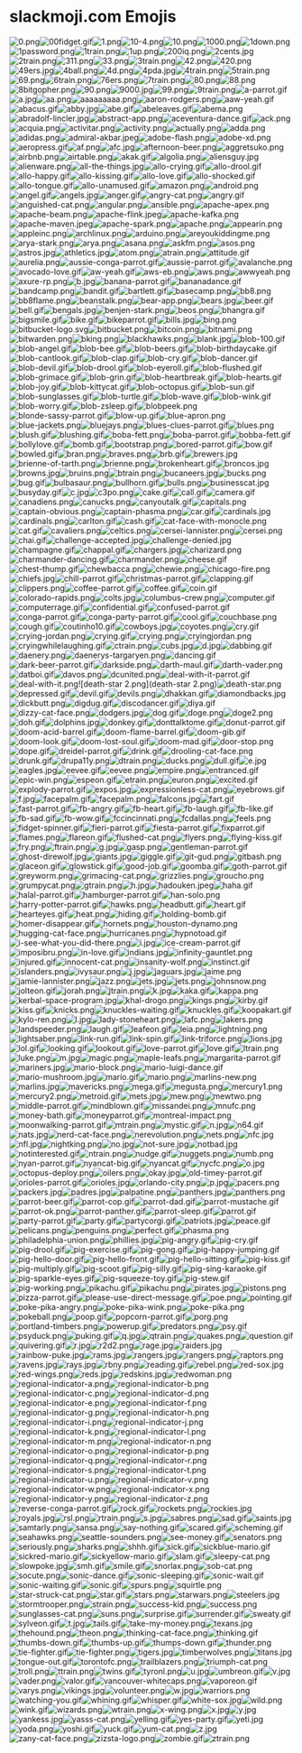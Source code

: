 # slackmoji.com Emojis

![0.png](0.png)![00fidget.gif](00fidget.gif)![1.png](1.png)![10-4.png](10-4.png)![10.png](10.png)![1000.png](1000.png)![1down.png](1down.png)![1password.png](1password.png)![1train.png](1train.png)![1up.png](1up.png)![200iq.png](200iq.png)![2cents.jpg](2cents.jpg)![2train.png](2train.png)![311.png](311.png)![33.png](33.png)![3train.png](3train.png)![42.png](42.png)![420.png](420.png)![49ers.jpg](49ers.jpg)![4ball.png](4ball.png)![4d.png](4d.png)![4pda.jpg](4pda.jpg)![4train.png](4train.png)![5train.png](5train.png)![69.png](69.png)![6train.png](6train.png)![76ers.png](76ers.png)![7train.png](7train.png)![80.png](80.png)![88.png](88.png)![8bitgopher.png](8bitgopher.png)![90.png](90.png)![9000.jpg](9000.jpg)![99.png](99.png)![9train.png](9train.png)![a-parrot.gif](a-parrot.gif)![a.jpg](a.jpg)![aa.png](aa.png)![aaaaaaaaa.png](aaaaaaaaa.png)![aaron-rodgers.png](aaron-rodgers.png)![aaw-yeah.gif](aaw-yeah.gif)![abacus.gif](abacus.gif)![abby.jpg](abby.jpg)![abe.gif](abe.gif)![abeleaves.gif](abeleaves.gif)![abema.png](abema.png)![abradolf-lincler.jpg](abradolf-lincler.jpg)![abstract-app.png](abstract-app.png)![aceventura-dance.gif](aceventura-dance.gif)![ack.png](ack.png)![acquia.png](acquia.png)![activitar.png](activitar.png)![activity.png](activity.png)![actually.png](actually.png)![adda.png](adda.png)![adidas.png](adidas.png)![admiral-akbar.jpeg](admiral-akbar.jpeg)![adobe-flash.png](adobe-flash.png)![adobe-xd.png](adobe-xd.png)![aeropress.gif](aeropress.gif)![af.png](af.png)![afc.jpg](afc.jpg)![afternoon-beer.png](afternoon-beer.png)![aggretsuko.png](aggretsuko.png)![airbnb.png](airbnb.png)![airtable.png](airtable.png)![akak.gif](akak.gif)![algolia.png](algolia.png)![aliensguy.jpg](aliensguy.jpg)![alienware.png](alienware.png)![all-the-things.jpg](all-the-things.jpg)![allo-crying.gif](allo-crying.gif)![allo-drool.gif](allo-drool.gif)![allo-happy.gif](allo-happy.gif)![allo-kissing.gif](allo-kissing.gif)![allo-love.gif](allo-love.gif)![allo-shocked.gif](allo-shocked.gif)![allo-tongue.gif](allo-tongue.gif)![allo-unamused.gif](allo-unamused.gif)![amazon.png](amazon.png)![android.png](android.png)![angel.gif](angel.gif)![angels.jpg](angels.jpg)![anger.gif](anger.gif)![angry-cat.png](angry-cat.png)![angry.gif](angry.gif)![anguished-cat.png](anguished-cat.png)![angular.png](angular.png)![ansible.png](ansible.png)![apache-apex.png](apache-apex.png)![apache-beam.png](apache-beam.png)![apache-flink.jpeg](apache-flink.jpeg)![apache-kafka.png](apache-kafka.png)![apache-maven.jpeg](apache-maven.jpeg)![apache-spark.png](apache-spark.png)![apache.png](apache.png)![appearin.png](appearin.png)![appleinc.png](appleinc.png)![archlinux.png](archlinux.png)![arduino.png](arduino.png)![areyoukiddingme.png](areyoukiddingme.png)![arya-stark.png](arya-stark.png)![arya.png](arya.png)![asana.png](asana.png)![askfm.png](askfm.png)![asos.png](asos.png)![astros.jpg](astros.jpg)![athletics.jpg](athletics.jpg)![atom.png](atom.png)![atrain.png](atrain.png)![attitude.gif](attitude.gif)![aurelia.png](aurelia.png)![aussie-conga-parrot.gif](aussie-conga-parrot.gif)![aussie-parrot.gif](aussie-parrot.gif)![avalanche.png](avalanche.png)![avocado-love.gif](avocado-love.gif)![aw-yeah.gif](aw-yeah.gif)![aws-eb.png](aws-eb.png)![aws.png](aws.png)![awwyeah.png](awwyeah.png)![axure-rp.png](axure-rp.png)![b.jpg](b.jpg)![banana-parrot.gif](banana-parrot.gif)![bananadance.gif](bananadance.gif)![bandcamp.png](bandcamp.png)![bandit.gif](bandit.gif)![bartlett.gif](bartlett.gif)![basecamp.png](basecamp.png)![bb8.png](bb8.png)![bb8flame.png](bb8flame.png)![beanstalk.png](beanstalk.png)![bear-app.png](bear-app.png)![bears.jpg](bears.jpg)![beer.gif](beer.gif)![bell.gif](bell.gif)![bengals.jpg](bengals.jpg)![benjen-stark.png](benjen-stark.png)![beos.png](beos.png)![bhangra.gif](bhangra.gif)![bigsmile.gif](bigsmile.gif)![bike.gif](bike.gif)![bikeparrot.gif](bikeparrot.gif)![bills.jpg](bills.jpg)![bing.png](bing.png)![bitbucket-logo.svg](bitbucket-logo.svg)![bitbucket.png](bitbucket.png)![bitcoin.png](bitcoin.png)![bitnami.png](bitnami.png)![bitwarden.png](bitwarden.png)![bking.png](bking.png)![blackhawks.png](blackhawks.png)![blank.jpg](blank.jpg)![blob-100.gif](blob-100.gif)![blob-angel.gif](blob-angel.gif)![blob-bee.gif](blob-bee.gif)![blob-beers.gif](blob-beers.gif)![blob-birthdaycake.gif](blob-birthdaycake.gif)![blob-cantlook.gif](blob-cantlook.gif)![blob-clap.gif](blob-clap.gif)![blob-cry.gif](blob-cry.gif)![blob-dancer.gif](blob-dancer.gif)![blob-devil.gif](blob-devil.gif)![blob-drool.gif](blob-drool.gif)![blob-eyeroll.gif](blob-eyeroll.gif)![blob-flushed.gif](blob-flushed.gif)![blob-grimace.gif](blob-grimace.gif)![blob-grin.gif](blob-grin.gif)![blob-heartbreak.gif](blob-heartbreak.gif)![blob-hearts.gif](blob-hearts.gif)![blob-joy.gif](blob-joy.gif)![blob-kittycat.gif](blob-kittycat.gif)![blob-octopus.gif](blob-octopus.gif)![blob-sun.gif](blob-sun.gif)![blob-sunglasses.gif](blob-sunglasses.gif)![blob-turtle.gif](blob-turtle.gif)![blob-wave.gif](blob-wave.gif)![blob-wink.gif](blob-wink.gif)![blob-worry.gif](blob-worry.gif)![blob-zsleep.gif](blob-zsleep.gif)![blobpeek.png](blobpeek.png)![blonde-sassy-parrot.gif](blonde-sassy-parrot.gif)![blow-up.gif](blow-up.gif)![blue-apron.png](blue-apron.png)![blue-jackets.png](blue-jackets.png)![bluejays.png](bluejays.png)![blues-clues-parrot.gif](blues-clues-parrot.gif)![blues.png](blues.png)![blush.gif](blush.gif)![blushing.gif](blushing.gif)![boba-fett.png](boba-fett.png)![boba-parrot.gif](boba-parrot.gif)![bobba-fett.gif](bobba-fett.gif)![bollylove.gif](bollylove.gif)![bomb.gif](bomb.gif)![bootstrap.png](bootstrap.png)![bored-parrot.gif](bored-parrot.gif)![bow.gif](bow.gif)![bowled.gif](bowled.gif)![bran.png](bran.png)![braves.png](braves.png)![brb.gif](brb.gif)![brewers.jpg](brewers.jpg)![brienne-of-tarth.png](brienne-of-tarth.png)![brienne.png](brienne.png)![brokenheart.gif](brokenheart.gif)![broncos.jpg](broncos.jpg)![browns.jpg](browns.jpg)![bruins.png](bruins.png)![btrain.png](btrain.png)![bucaneers.jpg](bucaneers.jpg)![bucks.png](bucks.png)![bug.gif](bug.gif)![bulbasaur.png](bulbasaur.png)![bullhorn.gif](bullhorn.gif)![bulls.png](bulls.png)![businesscat.jpg](businesscat.jpg)![busyday.gif](busyday.gif)![c.jpg](c.jpg)![c3po.png](c3po.png)![cake.gif](cake.gif)![call.gif](call.gif)![camera.gif](camera.gif)![canadiens.png](canadiens.png)![canucks.png](canucks.png)![canyoutalk.gif](canyoutalk.gif)![capitals.png](capitals.png)![captain-obvious.png](captain-obvious.png)![captain-phasma.png](captain-phasma.png)![car.gif](car.gif)![cardinals.jpg](cardinals.jpg)![cardinals.png](cardinals.png)![carlton.gif](carlton.gif)![cash.gif](cash.gif)![cat-face-with-monocle.png](cat-face-with-monocle.png)![cat.gif](cat.gif)![cavaliers.png](cavaliers.png)![celtics.png](celtics.png)![cersei-lannister.png](cersei-lannister.png)![cersei.png](cersei.png)![chai.gif](chai.gif)![challenge-accepted.jpg](challenge-accepted.jpg)![challenge-denied.jpg](challenge-denied.jpg)![champagne.gif](champagne.gif)![chappal.gif](chappal.gif)![chargers.jpg](chargers.jpg)![charizard.png](charizard.png)![charmander-dancing.gif](charmander-dancing.gif)![charmander.png](charmander.png)![cheese.gif](cheese.gif)![chest-thump.gif](chest-thump.gif)![chewbacca.png](chewbacca.png)![chewie.png](chewie.png)![chicago-fire.png](chicago-fire.png)![chiefs.jpg](chiefs.jpg)![chill-parrot.gif](chill-parrot.gif)![christmas-parrot.gif](christmas-parrot.gif)![clapping.gif](clapping.gif)![clippers.png](clippers.png)![coffee-parrot.gif](coffee-parrot.gif)![coffee.gif](coffee.gif)![coin.gif](coin.gif)![colorado-rapids.png](colorado-rapids.png)![colts.jpg](colts.jpg)![columbus-crew.png](columbus-crew.png)![computer.gif](computer.gif)![computerrage.gif](computerrage.gif)![confidential.gif](confidential.gif)![confused-parrot.gif](confused-parrot.gif)![conga-parrot.gif](conga-parrot.gif)![conga-party-parrot.gif](conga-party-parrot.gif)![cool.gif](cool.gif)![couchbase.png](couchbase.png)![cough.gif](cough.gif)![coutinho10.gif](coutinho10.gif)![cowboys.jpg](cowboys.jpg)![coyotes.png](coyotes.png)![cry.gif](cry.gif)![crying-jordan.png](crying-jordan.png)![crying.gif](crying.gif)![crying.png](crying.png)![cryingjordan.png](cryingjordan.png)![cryingwhilelaughing.gif](cryingwhilelaughing.gif)![ctrain.png](ctrain.png)![cubs.jpg](cubs.jpg)![d.jpg](d.jpg)![dabbing.gif](dabbing.gif)![daenery.png](daenery.png)![daenerys-targaryen.png](daenerys-targaryen.png)![dancing.gif](dancing.gif)![dark-beer-parrot.gif](dark-beer-parrot.gif)![darkside.png](darkside.png)![darth-maul.gif](darth-maul.gif)![darth-vader.png](darth-vader.png)![datboi.gif](datboi.gif)![davos.png](davos.png)![dcunited.png](dcunited.png)![deal-with-it-parrot.gif](deal-with-it-parrot.gif)![deal-with-it.png](deal-with-it.png)![death-star 2.png](death-star 2.png)![death-star.png](death-star.png)![depressed.gif](depressed.gif)![devil.gif](devil.gif)![devils.png](devils.png)![dhakkan.gif](dhakkan.gif)![diamondbacks.jpg](diamondbacks.jpg)![dickbutt.png](dickbutt.png)![digdug.gif](digdug.gif)![discodancer.gif](discodancer.gif)![diya.gif](diya.gif)![dizzy-cat-face.png](dizzy-cat-face.png)![dodgers.jpg](dodgers.jpg)![dog.gif](dog.gif)![doge.png](doge.png)![doge2.png](doge2.png)![doh.gif](doh.gif)![dolphins.jpg](dolphins.jpg)![donkey.gif](donkey.gif)![donttalktome.gif](donttalktome.gif)![donut-parrot.gif](donut-parrot.gif)![doom-acid-barrel.gif](doom-acid-barrel.gif)![doom-flame-barrel.gif](doom-flame-barrel.gif)![doom-gib.gif](doom-gib.gif)![doom-look.gif](doom-look.gif)![doom-lost-soul.gif](doom-lost-soul.gif)![doom-mad.gif](doom-mad.gif)![door-stop.png](door-stop.png)![dope.gif](dope.gif)![dreidel-parrot.gif](dreidel-parrot.gif)![drink.gif](drink.gif)![drooling-cat-face.png](drooling-cat-face.png)![drunk.gif](drunk.gif)![drupa11y.png](drupa11y.png)![dtrain.png](dtrain.png)![ducks.png](ducks.png)![dull.gif](dull.gif)![e.jpg](e.jpg)![eagles.jpg](eagles.jpg)![eevee.gif](eevee.gif)![eevee.png](eevee.png)![empire.png](empire.png)![entranced.gif](entranced.gif)![epic-win.png](epic-win.png)![espeon.gif](espeon.gif)![etrain.png](etrain.png)![euron.png](euron.png)![excited.gif](excited.gif)![explody-parrot.gif](explody-parrot.gif)![expos.jpg](expos.jpg)![expressionless-cat.png](expressionless-cat.png)![eyebrows.gif](eyebrows.gif)![f.jpg](f.jpg)![facepalm.gif](facepalm.gif)![facepalm.png](facepalm.png)![falcons.jpg](falcons.jpg)![fart.gif](fart.gif)![fast-parrot.gif](fast-parrot.gif)![fb-angry.gif](fb-angry.gif)![fb-heart.gif](fb-heart.gif)![fb-laugh.gif](fb-laugh.gif)![fb-like.gif](fb-like.gif)![fb-sad.gif](fb-sad.gif)![fb-wow.gif](fb-wow.gif)![fccincinnati.png](fccincinnati.png)![fcdallas.png](fcdallas.png)![feels.png](feels.png)![fidget-spinner.gif](fidget-spinner.gif)![fieri-parrot.gif](fieri-parrot.gif)![fiesta-parrot.gif](fiesta-parrot.gif)![fixparrot.gif](fixparrot.gif)![flames.png](flames.png)![flareon.gif](flareon.gif)![flushed-cat.png](flushed-cat.png)![flyers.png](flyers.png)![flying-kiss.gif](flying-kiss.gif)![fry.png](fry.png)![ftrain.png](ftrain.png)![g.jpg](g.jpg)![gasp.png](gasp.png)![gentleman-parrot.gif](gentleman-parrot.gif)![ghost-direwolf.jpg](ghost-direwolf.jpg)![giants.jpg](giants.jpg)![giggle.gif](giggle.gif)![git-gud.png](git-gud.png)![gitbash.png](gitbash.png)![glaceon.gif](glaceon.gif)![glowstick.gif](glowstick.gif)![good-job.gif](good-job.gif)![goomba.gif](goomba.gif)![goth-parrot.gif](goth-parrot.gif)![greyworm.png](greyworm.png)![grimacing-cat.png](grimacing-cat.png)![grizzlies.png](grizzlies.png)![groucho.png](groucho.png)![grumpycat.png](grumpycat.png)![gtrain.png](gtrain.png)![h.jpg](h.jpg)![hadouken.jpeg](hadouken.jpeg)![haha.gif](haha.gif)![halal-parrot.gif](halal-parrot.gif)![hamburger-parrot.gif](hamburger-parrot.gif)![han-solo.png](han-solo.png)![harry-potter-parrot.gif](harry-potter-parrot.gif)![hawks.png](hawks.png)![headbutt.gif](headbutt.gif)![heart.gif](heart.gif)![hearteyes.gif](hearteyes.gif)![heat.png](heat.png)![hiding.gif](hiding.gif)![holding-bomb.gif](holding-bomb.gif)![homer-disappear.gif](homer-disappear.gif)![hornets.png](hornets.png)![houston-dynamo.png](houston-dynamo.png)![hugging-cat-face.png](hugging-cat-face.png)![hurricanes.png](hurricanes.png)![hypnotoad.gif](hypnotoad.gif)![i-see-what-you-did-there.png](i-see-what-you-did-there.png)![i.jpg](i.jpg)![ice-cream-parrot.gif](ice-cream-parrot.gif)![imposibru.png](imposibru.png)![in-love.gif](in-love.gif)![indians.jpg](indians.jpg)![infinity-gauntlet.png](infinity-gauntlet.png)![injured.gif](injured.gif)![innocent-cat.png](innocent-cat.png)![insanity-wolf.png](insanity-wolf.png)![instinct.gif](instinct.gif)![islanders.png](islanders.png)![ivysaur.png](ivysaur.png)![j.jpg](j.jpg)![jaguars.jpg](jaguars.jpg)![jaime.png](jaime.png)![jamie-lannister.png](jamie-lannister.png)![jazz.png](jazz.png)![jets.jpg](jets.jpg)![jets.png](jets.png)![johnsnow.png](johnsnow.png)![jolteon.gif](jolteon.gif)![jorah.png](jorah.png)![jtrain.png](jtrain.png)![k.jpg](k.jpg)![kaka.gif](kaka.gif)![kappa.png](kappa.png)![kerbal-space-program.jpg](kerbal-space-program.jpg)![khal-drogo.png](khal-drogo.png)![kings.png](kings.png)![kirby.gif](kirby.gif)![kiss.gif](kiss.gif)![knicks.png](knicks.png)![knuckles-waiting.gif](knuckles-waiting.gif)![knuckles.gif](knuckles.gif)![koopakart.gif](koopakart.gif)![kylo-ren.png](kylo-ren.png)![l.jpg](l.jpg)![lady-stoneheart.png](lady-stoneheart.png)![lafc.png](lafc.png)![lakers.png](lakers.png)![landspeeder.png](landspeeder.png)![laugh.gif](laugh.gif)![leafeon.gif](leafeon.gif)![leia.png](leia.png)![lightning.png](lightning.png)![lightsaber.png](lightsaber.png)![link-run.gif](link-run.gif)![link-spin.gif](link-spin.gif)![link-triforce.png](link-triforce.png)![lions.jpg](lions.jpg)![lol.gif](lol.gif)![looking.gif](looking.gif)![lookout.gif](lookout.gif)![love-parrot.gif](love-parrot.gif)![love.gif](love.gif)![ltrain.png](ltrain.png)![luke.png](luke.png)![m.jpg](m.jpg)![magic.png](magic.png)![maple-leafs.png](maple-leafs.png)![margarita-parrot.gif](margarita-parrot.gif)![mariners.jpg](mariners.jpg)![mario-block.png](mario-block.png)![mario-luigi-dance.gif](mario-luigi-dance.gif)![mario-mushroom.jpg](mario-mushroom.jpg)![mario.gif](mario.gif)![mario.png](mario.png)![marlins-new.png](marlins-new.png)![marlins.jpg](marlins.jpg)![mavericks.png](mavericks.png)![mega.gif](mega.gif)![megusta.png](megusta.png)![mercury1.png](mercury1.png)![mercury2.png](mercury2.png)![metroid.gif](metroid.gif)![mets.jpg](mets.jpg)![mew.png](mew.png)![mewtwo.png](mewtwo.png)![middle-parrot.gif](middle-parrot.gif)![mindblown.gif](mindblown.gif)![missandei.png](missandei.png)![mnufc.png](mnufc.png)![money-bath.gif](money-bath.gif)![moneyparrot.gif](moneyparrot.gif)![montreal-impact.png](montreal-impact.png)![moonwalking-parrot.gif](moonwalking-parrot.gif)![mtrain.png](mtrain.png)![mystic.gif](mystic.gif)![n.jpg](n.jpg)![n64.gif](n64.gif)![nats.jpg](nats.jpg)![nerd-cat-face.png](nerd-cat-face.png)![nerevolution.png](nerevolution.png)![nets.png](nets.png)![nfc.jpg](nfc.jpg)![nfl.jpg](nfl.jpg)![nightking.png](nightking.png)![no.jpg](no.jpg)![not-sure.jpg](not-sure.jpg)![notbad.jpg](notbad.jpg)![notinterested.gif](notinterested.gif)![ntrain.png](ntrain.png)![nudge.gif](nudge.gif)![nuggets.png](nuggets.png)![numb.png](numb.png)![nyan-parrot.gif](nyan-parrot.gif)![nyancat-big.gif](nyancat-big.gif)![nyancat.gif](nyancat.gif)![nycfc.png](nycfc.png)![o.jpg](o.jpg)![octopus-deploy.png](octopus-deploy.png)![oilers.png](oilers.png)![okay.jpg](okay.jpg)![old-timey-parrot.gif](old-timey-parrot.gif)![orioles-parrot.gif](orioles-parrot.gif)![orioles.jpg](orioles.jpg)![orlando-city.png](orlando-city.png)![p.jpg](p.jpg)![pacers.png](pacers.png)![packers.jpg](packers.jpg)![padres.jpg](padres.jpg)![palpatine.png](palpatine.png)![panthers.jpg](panthers.jpg)![panthers.png](panthers.png)![parrot-beer.gif](parrot-beer.gif)![parrot-cop.gif](parrot-cop.gif)![parrot-dad.gif](parrot-dad.gif)![parrot-mustache.gif](parrot-mustache.gif)![parrot-ok.png](parrot-ok.png)![parrot-panther.gif](parrot-panther.gif)![parrot-sleep.gif](parrot-sleep.gif)![parrot.gif](parrot.gif)![party-parrot.gif](party-parrot.gif)![party.gif](party.gif)![partycorgi.gif](partycorgi.gif)![patriots.jpg](patriots.jpg)![peace.gif](peace.gif)![pelicans.png](pelicans.png)![penguins.png](penguins.png)![perfect.gif](perfect.gif)![phasma.png](phasma.png)![philadelphia-union.png](philadelphia-union.png)![phillies.jpg](phillies.jpg)![pig-angry.gif](pig-angry.gif)![pig-cry.gif](pig-cry.gif)![pig-drool.gif](pig-drool.gif)![pig-exercise.gif](pig-exercise.gif)![pig-gong.gif](pig-gong.gif)![pig-happy-jumping.gif](pig-happy-jumping.gif)![pig-hello-door.gif](pig-hello-door.gif)![pig-hello-front.gif](pig-hello-front.gif)![pig-hello-sitting.gif](pig-hello-sitting.gif)![pig-kiss.gif](pig-kiss.gif)![pig-multiply.gif](pig-multiply.gif)![pig-scoot.gif](pig-scoot.gif)![pig-silly.gif](pig-silly.gif)![pig-sing-karaoke.gif](pig-sing-karaoke.gif)![pig-sparkle-eyes.gif](pig-sparkle-eyes.gif)![pig-squeeze-toy.gif](pig-squeeze-toy.gif)![pig-stew.gif](pig-stew.gif)![pig-working.png](pig-working.png)![pikachu.gif](pikachu.gif)![pikachu.png](pikachu.png)![pirates.jpg](pirates.jpg)![pistons.png](pistons.png)![pizza-parrot.gif](pizza-parrot.gif)![please-use-direct-message.gif](please-use-direct-message.gif)![poe.png](poe.png)![pointing.gif](pointing.gif)![poke-pika-angry.png](poke-pika-angry.png)![poke-pika-wink.png](poke-pika-wink.png)![poke-pika.png](poke-pika.png)![pokeball.png](pokeball.png)![poop.gif](poop.gif)![popcorn-parrot.gif](popcorn-parrot.gif)![porg.png](porg.png)![portland-timbers.png](portland-timbers.png)![powerup.gif](powerup.gif)![predators.png](predators.png)![psy.gif](psy.gif)![psyduck.png](psyduck.png)![puking.gif](puking.gif)![q.jpg](q.jpg)![qtrain.png](qtrain.png)![quakes.png](quakes.png)![question.gif](question.gif)![quivering.gif](quivering.gif)![r.jpg](r.jpg)![r2d2.png](r2d2.png)![rage.jpg](rage.jpg)![raiders.jpg](raiders.jpg)![rainbow-puke.jpg](rainbow-puke.jpg)![rams.jpg](rams.jpg)![rangers.jpg](rangers.jpg)![rangers.png](rangers.png)![raptors.png](raptors.png)![ravens.jpg](ravens.jpg)![rays.jpg](rays.jpg)![rbny.png](rbny.png)![reading.gif](reading.gif)![rebel.png](rebel.png)![red-sox.jpg](red-sox.jpg)![red-wings.png](red-wings.png)![reds.jpg](reds.jpg)![redskins.jpg](redskins.jpg)![redwoman.png](redwoman.png)![regional-indicator-a.png](regional-indicator-a.png)![regional-indicator-b.png](regional-indicator-b.png)![regional-indicator-c.png](regional-indicator-c.png)![regional-indicator-d.png](regional-indicator-d.png)![regional-indicator-e.png](regional-indicator-e.png)![regional-indicator-f.png](regional-indicator-f.png)![regional-indicator-g.png](regional-indicator-g.png)![regional-indicator-h.png](regional-indicator-h.png)![regional-indicator-i.png](regional-indicator-i.png)![regional-indicator-j.png](regional-indicator-j.png)![regional-indicator-k.png](regional-indicator-k.png)![regional-indicator-l.png](regional-indicator-l.png)![regional-indicator-m.png](regional-indicator-m.png)![regional-indicator-n.png](regional-indicator-n.png)![regional-indicator-o.png](regional-indicator-o.png)![regional-indicator-p.png](regional-indicator-p.png)![regional-indicator-q.png](regional-indicator-q.png)![regional-indicator-r.png](regional-indicator-r.png)![regional-indicator-s.png](regional-indicator-s.png)![regional-indicator-t.png](regional-indicator-t.png)![regional-indicator-u.png](regional-indicator-u.png)![regional-indicator-v.png](regional-indicator-v.png)![regional-indicator-w.png](regional-indicator-w.png)![regional-indicator-x.png](regional-indicator-x.png)![regional-indicator-y.png](regional-indicator-y.png)![regional-indicator-z.png](regional-indicator-z.png)![reverse-conga-parrot.gif](reverse-conga-parrot.gif)![rock.gif](rock.gif)![rockets.png](rockets.png)![rockies.jpg](rockies.jpg)![royals.jpg](royals.jpg)![rsl.png](rsl.png)![rtrain.png](rtrain.png)![s.jpg](s.jpg)![sabres.png](sabres.png)![sad.gif](sad.gif)![saints.jpg](saints.jpg)![samtarly.png](samtarly.png)![sansa.png](sansa.png)![say-nothing.gif](say-nothing.gif)![scared.gif](scared.gif)![scheming.gif](scheming.gif)![seahawks.png](seahawks.png)![seattle-sounders.png](seattle-sounders.png)![see-money.gif](see-money.gif)![senators.png](senators.png)![seriously.png](seriously.png)![sharks.png](sharks.png)![shhh.gif](shhh.gif)![sick.gif](sick.gif)![sickblue-mario.gif](sickblue-mario.gif)![sickred-mario.gif](sickred-mario.gif)![sickyellow-mario.gif](sickyellow-mario.gif)![slam.gif](slam.gif)![sleepy-cat.png](sleepy-cat.png)![slowpoke.jpg](slowpoke.jpg)![smh.gif](smh.gif)![smile.gif](smile.gif)![snorlax.png](snorlax.png)![sob-cat.png](sob-cat.png)![socute.png](socute.png)![sonic-dance.gif](sonic-dance.gif)![sonic-sleeping.gif](sonic-sleeping.gif)![sonic-wait.gif](sonic-wait.gif)![sonic-waiting.gif](sonic-waiting.gif)![sonic.gif](sonic.gif)![spurs.png](spurs.png)![squirtle.png](squirtle.png)![star-struck-cat.png](star-struck-cat.png)![star.gif](star.gif)![stars.png](stars.png)![starwars.png](starwars.png)![steelers.jpg](steelers.jpg)![stormtrooper.png](stormtrooper.png)![strain.png](strain.png)![success-kid.png](success-kid.png)![success.png](success.png)![sunglasses-cat.png](sunglasses-cat.png)![suns.png](suns.png)![surprise.gif](surprise.gif)![surrender.gif](surrender.gif)![sweaty.gif](sweaty.gif)![sylveon.gif](sylveon.gif)![t.jpg](t.jpg)![tails.gif](tails.gif)![take-my-money.png](take-my-money.png)![texans.jpg](texans.jpg)![thehound.png](thehound.png)![theon.png](theon.png)![thinking-cat-face.png](thinking-cat-face.png)![thinking.gif](thinking.gif)![thumbs-down.gif](thumbs-down.gif)![thumbs-up.gif](thumbs-up.gif)![thumps-down.gif](thumps-down.gif)![thunder.png](thunder.png)![tie-fighter.gif](tie-fighter.gif)![tie-fighter.png](tie-fighter.png)![tigers.jpg](tigers.jpg)![timberwolves.png](timberwolves.png)![titans.jpg](titans.jpg)![tongue-out.gif](tongue-out.gif)![torontofc.png](torontofc.png)![trailblazers.png](trailblazers.png)![triumph-cat.png](triumph-cat.png)![troll.png](troll.png)![ttrain.png](ttrain.png)![twins.gif](twins.gif)![tyronl.png](tyronl.png)![u.jpg](u.jpg)![umbreon.gif](umbreon.gif)![v.jpg](v.jpg)![vader.png](vader.png)![valor.gif](valor.gif)![vancouver-whitecaps.png](vancouver-whitecaps.png)![vaporeon.gif](vaporeon.gif)![varys.png](varys.png)![vikings.jpg](vikings.jpg)![volunteer.png](volunteer.png)![w.jpg](w.jpg)![warriors.png](warriors.png)![watching-you.gif](watching-you.gif)![whining.gif](whining.gif)![whisper.gif](whisper.gif)![white-sox.jpg](white-sox.jpg)![wild.png](wild.png)![wink.gif](wink.gif)![wizards.png](wizards.png)![wtrain.png](wtrain.png)![x-wing.png](x-wing.png)![x.jpg](x.jpg)![y.jpg](y.jpg)![yankess.jpg](yankess.jpg)![yasss-cat.png](yasss-cat.png)![yelling.gif](yelling.gif)![yes-party.gif](yes-party.gif)![yeti.jpg](yeti.jpg)![yoda.png](yoda.png)![yoshi.gif](yoshi.gif)![yuck.gif](yuck.gif)![yum-cat.png](yum-cat.png)![z.jpg](z.jpg)![zany-cat-face.png](zany-cat-face.png)![zizsta-logo.png](zizsta-logo.png)![zombie.gif](zombie.gif)![ztrain.png](ztrain.png)